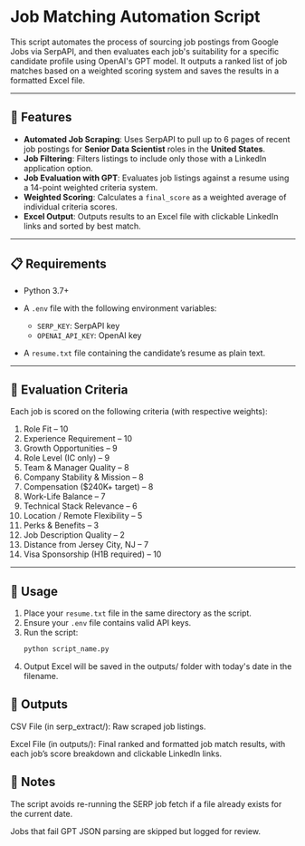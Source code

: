 # Job Matching Automation Script

This script automates the process of sourcing job postings from Google Jobs via SerpAPI, and then evaluates each job's suitability for a specific candidate profile using OpenAI's GPT model. It outputs a ranked list of job matches based on a weighted scoring system and saves the results in a formatted Excel file.

---

## 🔧 Features

- **Automated Job Scraping**: Uses SerpAPI to pull up to 6 pages of recent job postings for **Senior Data Scientist** roles in the **United States**.
- **Job Filtering**: Filters listings to include only those with a LinkedIn application option.
- **Job Evaluation with GPT**: Evaluates job listings against a resume using a 14-point weighted criteria system.
- **Weighted Scoring**: Calculates a `final_score` as a weighted average of individual criteria scores.
- **Excel Output**: Outputs results to an Excel file with clickable LinkedIn links and sorted by best match.

---

## 📋 Requirements

- Python 3.7+
- A `.env` file with the following environment variables:
  - `SERP_KEY`: SerpAPI key
  - `OPENAI_API_KEY`: OpenAI key

- A `resume.txt` file containing the candidate’s resume as plain text.

---

## 🧠 Evaluation Criteria

Each job is scored on the following criteria (with respective weights):

1. Role Fit – 10  
2. Experience Requirement – 10  
3. Growth Opportunities – 9  
4. Role Level (IC only) – 9  
5. Team & Manager Quality – 8  
6. Company Stability & Mission – 8  
7. Compensation ($240K+ target) – 8  
8. Work-Life Balance – 7  
9. Technical Stack Relevance – 6  
10. Location / Remote Flexibility – 5  
11. Perks & Benefits – 3  
12. Job Description Quality – 2  
13. Distance from Jersey City, NJ – 7  
14. Visa Sponsorship (H1B required) – 10

---

## 🚀 Usage

1. Place your `resume.txt` file in the same directory as the script.
2. Ensure your `.env` file contains valid API keys.
3. Run the script:
   ```bash
   python script_name.py
    ```
4. Output Excel will be saved in the outputs/ folder with today's date in the filename.

## 📁 Outputs
CSV File (in serp_extract/): Raw scraped job listings.

Excel File (in outputs/): Final ranked and formatted job match results, with each job’s score breakdown and clickable LinkedIn links.

## 📝 Notes
The script avoids re-running the SERP job fetch if a file already exists for the current date.

Jobs that fail GPT JSON parsing are skipped but logged for review.
